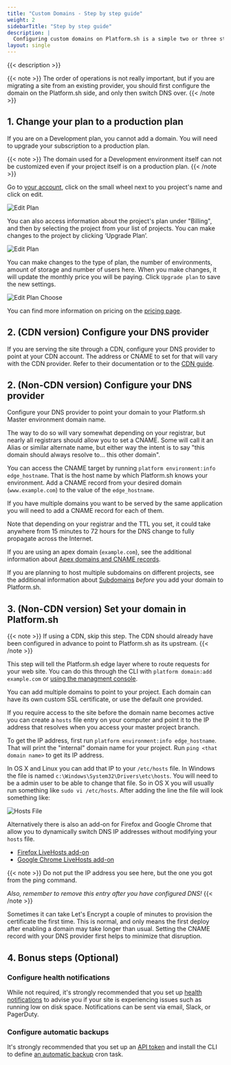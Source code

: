```yaml
---
title: "Custom Domains - Step by step guide"
weight: 2
sidebarTitle: "Step by step guide"
description: |
  Configuring custom domains on Platform.sh is a simple two or three step process. You can either use the Platform.sh management console or the CLI to configure your project for production. Once you are familiar with it the whole process usually takes a couple of minutes.
layout: single
---
```


{{< description >}}

{{< note >}}
The order of operations is not really important, but if you are migrating a site from an existing provider, you should first configure the domain on the Platform.sh side, and only then switch DNS over.
{{< /note >}}

## 1. Change your plan to a production plan

If you are on a Development plan, you cannot add a domain. You will need to upgrade your subscription to a production plan.

{{< note >}}
The domain used for a Development environment itself can not be customized even if your project itself is on a production plan.
{{< /note >}}

Go to [your account](https://accounts.platform.sh/user), click on the small wheel next to you project's name and click on edit.

![Edit Plan](/images/management-console/edit-plan.png "0.3")

You can also access information about the project's plan under "Billing", and then by selecting the project from your list of projects. You can make changes to the project by clicking ‘Upgrade Plan’.

![Edit Plan](/images/management-console/billing-plan-upgrade.png "0.6")

You can make changes to the type of plan, the number of environments, amount of storage and number of users here. When you make changes, it will update the monthly price you will be paying. Click `Upgrade plan` to save the new settings.

![Edit Plan Choose](/images/management-console/settings-upgrade-plan.png "0.6")

You can find more information on pricing on the [pricing page](https://platform.sh/pricing).

## 2. (CDN version) Configure your DNS provider

If you are serving the site through a CDN, configure your DNS provider to point at your CDN account.  The address or CNAME to set for that will vary with the CDN provider.  Refer to their documentation or to the [CDN guide](/domains/cdn/_index.md).

## 2. (Non-CDN version) Configure your DNS provider

Configure your DNS provider to point your domain to your Platform.sh Master environment domain name.

The way to do so will vary somewhat depending on your registrar, but nearly all registrars should allow you to set a CNAME.  Some will call it an Alias or similar alternate name, but either way the intent is to say "this domain should always resolve to... this other domain".

You can access the CNAME target by running `platform environment:info edge_hostname`.  That is the host name by which Platform.sh knows your environment. Add a CNAME record from your desired domain (`www.example.com`) to the value of the `edge_hostname`.

If you have multiple domains you want to be served by the same application you will need to add a CNAME record for each of them.

Note that depending on your registrar and the TTL you set, it could take anywhere from 15 minutes to 72 hours for the DNS change to fully propagate across the Internet.

If you are using an apex domain (`example.com`), see the additional information about [Apex domains and CNAME records](/domains/steps/dns.md).

If you are planning to host multiple subdomains on different projects, see the additional information about [Subdomains](/domains/steps/subdomains.md) *before* you add your domain to Platform.sh.

## 3. (Non-CDN version) Set your domain in Platform.sh

{{< note >}}
If using a CDN, skip this step. The CDN should already have been configured in advance to point to Platform.sh as its upstream.
{{< /note >}}

This step will tell the Platform.sh edge layer where to route requests for your web site. You can do this through the CLI with `platform domain:add example.com` or  [using the managment console](/administration/web/configure-project.md#domains).

You can add multiple domains to point to your project. Each domain can have its own custom SSL certificate, or use the default one provided.

If you require access to the site before the domain name becomes active you can create a `hosts` file entry on your computer and point it to the IP address that resolves when you access your master project branch.

To get the IP address, first run `platform environment:info edge_hostname`.  That will print the "internal" domain name for your project.  Run `ping <that domain name>` to get its IP address.

In OS X and Linux you can add that IP  to your `/etc/hosts` file.  In Windows the file is named `c:\Windows\System32\Drivers\etc\hosts`. You will need to be a admin user to be able to change that file. So in OS X you will usually run something like `sudo vi /etc/hosts`. After adding the line the file will look something like:

![Hosts File](/images/config-files/hosts-file.png "0.4")

Alternatively there is also an add-on for Firefox and Google Chrome that allow you to dynamically switch DNS IP addresses without modifying your `hosts` file.

* [Firefox LiveHosts add-on](https://addons.mozilla.org/en-US/firefox/addon/livehosts/)
* [Google Chrome LiveHosts add-on](https://chrome.google.com/webstore/detail/livehosts/hdpoplemgeaioijkmoebnnjcilfjnjdi?hl=en)

{{< note >}}
Do not put the IP address you see here, but the one you got from the ping command.

*Also, remember to remove this entry after you have configured DNS!*
{{< /note >}}

Sometimes it can take Let's Encrypt a couple of minutes to provision the certificate the first time. This is normal, and only means the first deploy after enabling a domain may take longer than usual.  Setting the CNAME record with your DNS provider first helps to minimize that disruption.

## 4. Bonus steps (Optional)

### Configure health notifications

While not required, it's strongly recommended that you set up [health notifications](/integrations/notifications.md) to advise you if your site is experiencing issues such as running low on disk space.  Notifications can be sent via email, Slack, or PagerDuty.

### Configure automatic backups

It's strongly recommended that you set up an [API token](/development/cli/api-tokens.md) and install the CLI
to define [an automatic backup](/administration/backup-and-restore.md#automated-backups) cron task.
